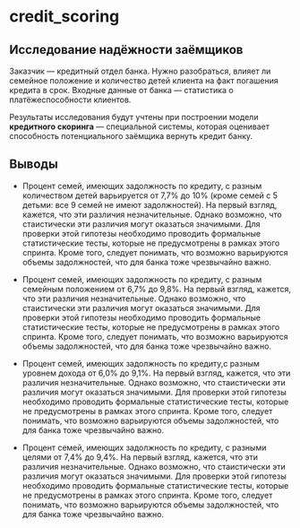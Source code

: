 # credit_scoring
## Исследование надёжности заёмщиков

Заказчик — кредитный отдел банка. Нужно разобраться, влияет ли семейное положение и количество детей клиента на факт погашения кредита в срок. Входные данные от банка — статистика о платёжеспособности клиентов.

Результаты исследования будут учтены при построении модели **кредитного скоринга** — специальной системы, которая оценивает способность потенциального заёмщика вернуть кредит банку.

## Выводы

* Процент семей, имеющих задолжность по кредиту, с разным количеством детей варьируется от 7,7% до 10% (кроме семей с 5 детьми: все 9 семей не имеют задолжностей). На первый взгляд, кажется, что эти различия незначительные. Однако возможно, что стаистически эти различия могут оказаться значимыми. Для проверки этой гипотезы необходимо проводить формальные статистические тесты, которые не предусмотрены в рамках этого спринта. Кроме того, следует понимать, что возможно варьируются объемы задолжностей, что для банка тоже чрезвычайно важно.

* Процент семей, имеющих задолжность по кредиту, с разным семейным положением от 6,7% до 9,8%. На первый взгляд, кажется, что эти различия незначительные. Однако возможно, что стаистически эти различия могут оказаться значимыми. Для проверки этой гипотезы необходимо проводить формальные статистические тесты, которые не предусмотрены в рамках этого спринта. Кроме того, следует понимать, что возможно варьируются объемы задолжностей, что для банка тоже чрезвычайно важно.

* Процент семей, имеющих задолжность по кредиту,с разным уровнем дохода от 6,0% до 9,1%. На первый взгляд, кажется, что эти различия незначительные. Однако возможно, что стаистически эти различия могут оказаться значимыми. Для проверки этой гипотезы необходимо проводить формальные статистические тесты, которые не предусмотрены в рамках этого спринта. Кроме того, следует понимать, что возможно варьируются объемы задолжностей, что для банка тоже чрезвычайно важно.

* Процент семей, имеющих задолжность по кредиту, с разными целями от 7,4% до 9,4%. На первый взгляд, кажется, что эти различия незначительные. Однако возможно, что стаистически эти различия могут оказаться значимыми. Для проверки этой гипотезы необходимо проводить формальные статистические тесты, которые не предусмотрены в рамках этого спринта. Кроме того, следует понимать, что возможно варьируются объемы задолжностей, что для банка тоже чрезвычайно важно.
